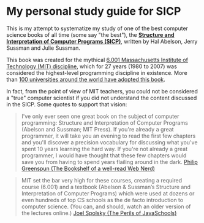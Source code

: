 # My personal study guide for SICP

This is my attempt to systematize my study of one of the best computer science
books of all time (some say "the best"), the **[Structure and Interpretation of
Computer Programs (SICP)](http://mitpress.mit.edu/sites/default/files/sicp/index.html)**,
written by Hal Abelson, Jerry Sussman and Julie Sussman.

This book was created for the mythical [6.001 Massachusetts Institute of Technology
(MIT) discipline](https://ocw.mit.edu/courses/electrical-engineering-and-computer-science/6-001-structure-and-interpretation-of-computer-programs-spring-2005/index.htm), which for 27 years (1980 to 2007) was considered the highest-level
programming discipline in existence. More than [100 universities around the world
have adopted this book](http://mitpress.mit.edu/sites/default/files/sicp/adopt-list.html).

In fact, from the point of view of MIT teachers, you could not be considered a "true"
computer scientist if you did not understand the content discussed in the SICP. Some
quotes to support that vision:

> I've only ever seen one great book on the subject of computer programming: Structure
and Interpretation of Computer Programs (Abelson and Sussman; MIT Press). If you're
already a great programmer, it will take you an evening to read the first few chapters
and you'll discover a precision vocabulary for discussing what you've spent 10 years
learning the hard way. If you're not already a great programmer, I would have thought
that these few chapters would save you from having to spend years flailing around in
the dark.
> [Philip Greenspun (The Bookshelf of a well-read Web Nerd)](http://philip.greenspun.com/wtr/bookshelf.html)

> MIT set the bar very high for these courses, creating a required course (6.001)
and a textbook (Abelson & Sussman’s Structure and Interpretation of Computer Programs)
which were used at dozens or even hundreds of top CS schools as the de facto introduction
to computer science. (You can, and should, watch an older version of the lectures online.)
> [Joel Spolsky (The Perils of JavaSchools)](https://www.joelonsoftware.com/2005/12/29/the-perils-of-javaschools-2/)
